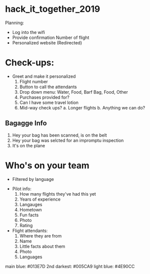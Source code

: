 # hack_it_together_2019
Planning:
* Log into the wifi
* Provide confirmation Number of flight
* Personalized website (Redirected)

# Check-ups:
- Greet and make it personalized
  1. Flight number
  2. Button to call the attendants
  3. Drop down menu: Water, Food, Barf Bag, Food, Other
  4. Purchases provided for?
  5. Can I have some travel lotion
  6. Mid-way check ups?
      a. Longer flights
      b. Anything we can do?

## Bagagge Info
  1. Hey your bag has been scanned, is on the belt
  2. Hey your bag was selcted for an impromptu inspection
  3. It's on the plane

# Who's on your team
  * Filtered by language
  - Pilot info:
      1. How many flights they've had this yet
      2. Years of experience
      3. Langauges
      4. Hometown
      5. Fun facts
      6. Photo
      7. Rating
  - Flight attendants:
      1. Where they are from
      2. Name
      3. Little facts about them
      4. Photo
      5. Languages
      
main blue: #013E7D
2nd darkest: #005CA9
light blue: #4E90CC
